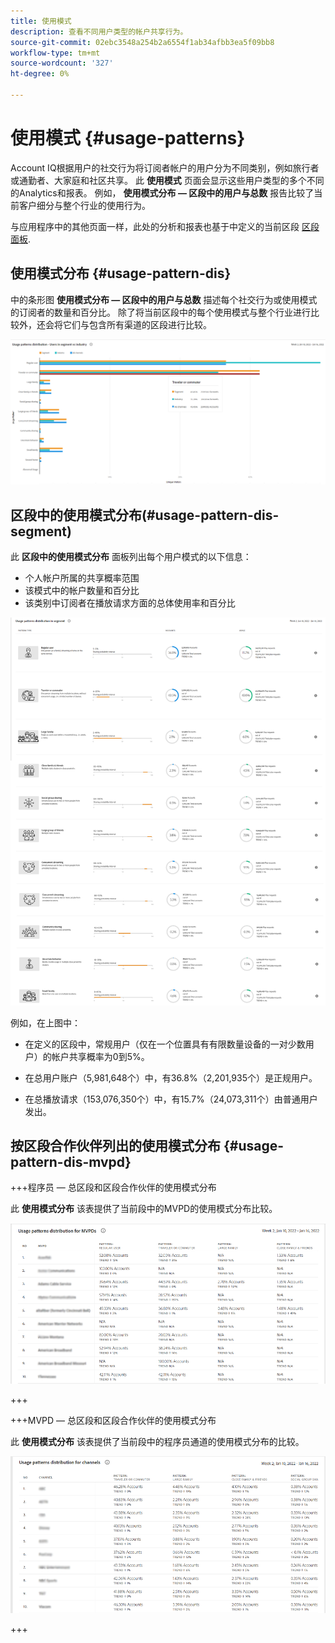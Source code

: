 ```yaml
---
title: 使用模式
description: 查看不同用户类型的帐户共享行为。
source-git-commit: 02ebc3548a254b2a6554f1ab34afbb3ea5f09bb8
workflow-type: tm+mt
source-wordcount: '327'
ht-degree: 0%

---
```


# 使用模式 {#usage-patterns}

Account IQ根据用户的社交行为将订阅者帐户的用户分为不同类别，例如旅行者或通勤者、大家庭和社区共享。 此 **使用模式** 页面会显示这些用户类型的多个不同的Analytics和报表。 例如， **使用模式分布 — 区段中的用户与总数** 报告比较了当前客户细分与整个行业的使用行为。

与应用程序中的其他页面一样，此处的分析和报表也基于中定义的当前区段 [区段面板](/help/AccountIQ/segments-timeframe.md).

## 使用模式分布 {#usage-pattern-dis}

中的条形图 **使用模式分布 — 区段中的用户与总数** 描述每个社交行为或使用模式的订阅者的数量和百分比。 除了将当前区段中的每个使用模式与整个行业进行比较外，还会将它们与包含所有渠道的区段进行比较。

![](assets/segment-users-industry.png)

## 区段中的使用模式分布(#usage-pattern-dis-segment)

此 **区段中的使用模式分布** 面板列出每个用户模式的以下信息：

* 个人帐户所属的共享概率范围
* 该模式中的帐户数量和百分比
* 该类别中订阅者在播放请求方面的总体使用率和百分比

![](assets/usage-pattern-segmentwise.png)

例如，在上图中：

* 在定义的区段中，常规用户（仅在一个位置具有有限数量设备的一对少数用户）的帐户共享概率为0到5%。

* 在总用户账户（5,981,648个）中，有36.8%（2,201,935个）是正规用户。

* 在总播放请求（153,076,350个）中，有15.7%（24,073,311个）由普通用户发出。

## 按区段合作伙伴列出的使用模式分布 {#usage-pattern-dis-mvpd}

+++程序员 — 总区段和区段合作伙伴的使用模式分布

此 **使用模式分布** 该表提供了当前段中的MVPD的使用模式分布比较。

![](assets/usage-patterns-mvpdwise.png)

+++

+++MVPD — 总区段和区段合作伙伴的使用模式分布

此 **使用模式分布** 该表提供了当前段中的程序员通道的使用模式分布的比较。

![](assets/usage-patterns-programmerwise.png)

+++
